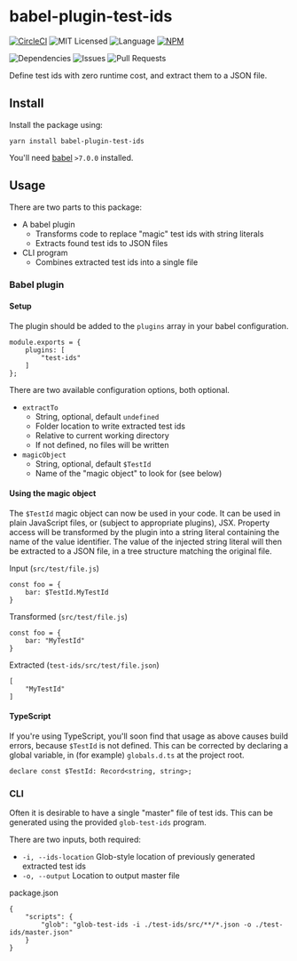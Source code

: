 # babel-plugin-test-ids

[![CircleCI](https://img.shields.io/circleci/build/github/alsiola/test-ids/master?style=for-the-badge)](https://circleci.com/gh/alsiola/test-ids/tree/master)
![MIT Licensed](https://img.shields.io/npm/l/babel-plugin-test-ids?style=for-the-badge)
![Language](https://img.shields.io/github/languages/top/alsiola/test-ids?style=for-the-badge)
[![NPM](https://img.shields.io/npm/v/babel-plugin-test-ids?style=for-the-badge)](https://www.npmjs.com/package/babel-plugin-test-ids)

![Dependencies](https://img.shields.io/requires/github/alsiola/test-ids?label=dependencies&style=for-the-badge)
![Issues](https://img.shields.io/github/issues/alsiola/test-ids?style=for-the-badge)
![Pull Requests](https://img.shields.io/github/issues-pr/alsiola/test-ids?style=for-the-badge)

Define test ids with zero runtime cost, and extract them to a JSON file.

## Install

Install the package using:

```
yarn install babel-plugin-test-ids
```

You'll need [babel](https://babeljs.io/) `>7.0.0` installed.

## Usage

There are two parts to this package:

* A babel plugin
    - Transforms code to replace "magic" test ids with string literals
    - Extracts found test ids to JSON files
* CLI program
    - Combines extracted test ids into a single file

### Babel plugin

#### Setup

The plugin should be added to the `plugins` array in your babel configuration.

```
module.exports = {
    plugins: [
        "test-ids"
    ]
};
```

There are two available configuration options, both optional.

* `extractTo`
    - String, optional, default `undefined`
    - Folder location to write extracted test ids
    - Relative to current working directory
    - If not defined, no files will be written
* `magicObject`
    - String, optional, default `$TestId`
    - Name of the "magic object" to look for (see below)

#### Using the magic object

The `$TestId` magic object can now be used in your code. It can be used in plain JavaScript files, or (subject to appropriate plugins),
JSX.  Property access will be transformed by the plugin into a string literal containing the name of the value identifier. The value
of the injected string literal will then be extracted to a JSON file, in a tree structure matching the original file.

Input (`src/test/file.js`)
```
const foo = {
    bar: $TestId.MyTestId
}
```

Transformed (`src/test/file.js`)
```
const foo = {
    bar: "MyTestId"
}
```

Extracted (`test-ids/src/test/file.json`)
```
[
    "MyTestId"
]
```

#### TypeScript
If you're using TypeScript, you'll soon find that usage as above causes build errors, because `$TestId` is
not defined. This can be corrected by declaring a global variable, in (for example) `globals.d.ts` at the project
root.

```
declare const $TestId: Record<string, string>;
```

### CLI

Often it is desirable to have a single "master" file of test ids. This can be generated using the provided `glob-test-ids` program.

There are two inputs, both required:

* `-i, --ids-location` Glob-style location of previously generated extracted test ids
* `-o, --output` Location to output master file

package.json
```
{
    "scripts": {
        "glob": "glob-test-ids -i ./test-ids/src/**/*.json -o ./test-ids/master.json"
    }
}
```
